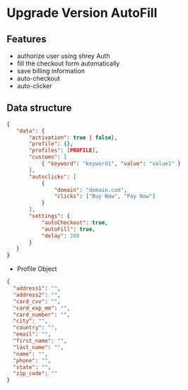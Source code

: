 # Upgrade Version AutoFill

## Features

 - authorize user using shrey Auth
 - fill the checkout form automatically
 - save billing information
 - auto-checkout
 - auto-clicker

 ## Data structure

 ```json
{
    "data": {
        "activation": true | false},
        "profile": {},
        "profiles": [PROFILE],
        "customs": [
            { "keyword": "keyword1", "value": "value1" }
        ],
        "autoclicks": [
            { 
                "domain": "domain.com",
                "clicks": ["Buy Now", "Pay Now"]
            }
        ],
        "settings": {
            "autoCheckout": true,
            "autoFill": true,
            "delay": 200
        }
    }
}
 ```


 - Profile Object
 ```json
 {
   "address1": "",
   "address2": "",
   "card_cvv": "",
   "card_exp_mm": "",
   "card_number": "",
   "city": "",
   "country": "",
   "email": "",
   "first_name": "",
   "last_name": "",
   "name": "",
   "phone": "",
   "state": "",
   "zip_code": ""
 }
 ```
